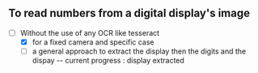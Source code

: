 ## To read numbers from a digital display's image 
 - [ ] Without the use of any OCR like tesseract
   - [x] for a fixed camera and specific case
   - [ ] a general approach to extract the display then the digits and the dispay
    -- current progress : display extracted
